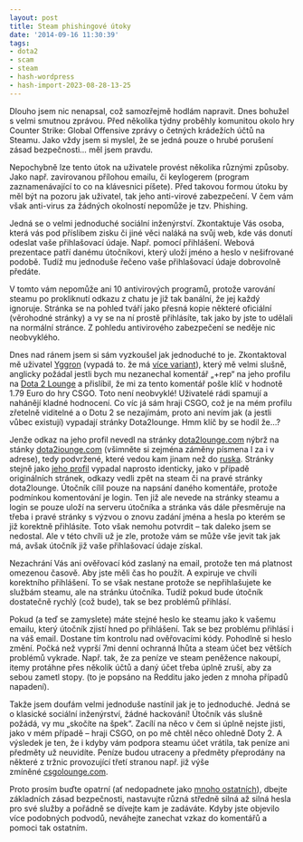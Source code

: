 ```yaml
---
layout: post
title: Steam phishingové útoky
date: '2014-09-16 11:30:39'
tags:
- dota2
- scam
- steam
- hash-wordpress
- hash-import-2023-08-28-13-25
---
```


Dlouho jsem nic nenapsal, což samozřejmě hodlám napravit. Dnes bohužel s velmi smutnou zprávou. Před několika týdny proběhly komunitou okolo hry Counter Strike: Global Offensive zprávy o četných krádežích účtů na Steamu. Jako vždy jsem si myslel, že se jedná pouze o hrubé porušení zásad bezpečnosti… měl jsem pravdu.

<!--more-->

Nepochybně lze tento útok na uživatele provést několika různými způsoby. Jako např. zavirovanou přílohou emailu, či keylogerem (program zaznamenávající to co na klávesnici píšete). Před takovou formou útoku by měl být na pozoru jak uživatel, tak jeho anti-virové zabezpečení. V čem vám však anti-virus za žádných okolností nepomůže je tzv. Phishing.

Jedná se o velmi jednoduché sociální inženýrství. Zkontaktuje Vás osoba, která vás pod příslibem zisku či jiné věci naláká na svůj web, kde vás donutí odeslat vaše přihlašovací údaje. Např. pomocí přihlášení. Webová prezentace patří danému útočníkovi, který uloží jméno a heslo v nešifrované podobě. Tudíž mu jednoduše řečeno vaše přihlašovací údaje dobrovolně předáte.

V tomto vám nepomůže ani 10 antivirových programů, protože varování steamu po prokliknutí odkazu z chatu je již tak banální, že jej každý ignoruje. Stránka se na pohled tváří jako přesná kopie některé oficiální (věrohodné stránky) a vy se na ní prostě přihlásíte, tak jako by jste to udělali na normální stránce. Z pohledu antivirového zabezpečení se neděje nic neobvyklého.

Dnes nad ránem jsem si sám vyzkoušel jak jednoduché to je. Zkontaktoval mě uživatel&nbsp;[Yggron](http://steamcommunity.com/profiles/76561198154733056 "Yggron")&nbsp;(vypadá to. že má [více variant](http://steamcommunity.com/search/?text=Yggron "more")), který mě velmi slušně, anglicky požádal jestli bych mu nezanechal komentář „+rep“ na jeho profilu na&nbsp;[Dota 2 Lounge](http://dota2lounge.com/ "Dota2")&nbsp;a přislíbil, že mi za tento komentář pošle klíč v hodnotě 1.79 Euro do hry CSGO. Toto není neobvyklé! Uživatelé rádi spamují a nahánějí kladné hodnocení. Co víc já sám hraji CSGO, což je na mém profilu zřetelně viditelné a o Dotu 2 se nezajímám, proto ani nevím jak (a jestli vůbec existují) vypadají stránky Dota2lounge. Hmm klíč by se hodil že…?

Jenže odkaz na jeho profil nevedl na stránky&nbsp;[dota2lounge.com](http://dota2lounge.com/ "pravé")&nbsp;nýbrž na stánky&nbsp;[dota2iounge.com](http://dota2iounge.com/ "falešné")&nbsp;(všimněte si zejména záměny písmena l za i v adrese), tedy podvržené, které vedou kam jinam než do [ruska](http://whois.domaintools.com/dota2iounge.com "doména"). Stránky stejně jako&nbsp;[jeho profil](http://dota2iounge.com/trade=79487367/ "profil")&nbsp;vypadal naprosto identicky, jako v případě originálních stránek, odkazy vedli zpět na steam či na pravé stránky dota2lounge. Útočník cílil pouze na napsání daného komentáře, protože podmínkou komentování je login. Ten již ale nevede na stránky steamu a login se pouze uloží na serveru útočníka a stránka vás dále přesměruje na třeba i pravé stránky s výzvou o znovu zadání jména a hesla po kterém se již korektně přihlásíte. Toto však nemohu potvrdit – tak daleko jsem se nedostal. Ale v této chvíli už je zle, protože vám se může vše jevit tak jak má, avšak útočník již vaše přihlašovací údaje získal.

Nezachrání Vás ani ověřovací kód zaslaný na email, protože ten má platnost omezenou časově. Aby jste měli čas ho použít. A expiruje ve chvíli korektního přihlášení. To se však nestane protože se nepřihlašujete ke službám steamu, ale na stránku útočníka. Tudíž pokud bude útočník dostatečně rychlý (což bude), tak se bez problémů přihlásí.

Pokud (a teď se zamyslete) máte stejné heslo ke steamu jako k vašemu emailu, který útočník zjistí hned po přihlášení. Tak se bez problému přihlásí i na váš email. Dostane tím kontrolu nad ověřovacími kódy. Pohodlně si heslo změní. Počká než vyprší 7mi denní ochranná lhůta a steam účet bez větších problémů vykrade. Např. tak, že za peníze ve steam peněžence nakoupí, itemy protáhne přes několik účtů a daný účet třeba úplně zruší, aby za sebou zametl stopy. (to je popsáno na Redditu jako jeden z mnoha případů napadení).

Takže jsem doufám velmi jednoduše nastínil jak je to jednoduché. Jedná se o klasické sociální inženýrství, žádné hackování! Útočník vás slušně požádá, vy mu „skočíte na špek“. Zacílí na něco v čem si úplně nejste jisti, jako v mém případě – hraji CSGO, on po mě chtěl něco ohledně Doty 2. A výsledek je ten, že i kdyby vám podpora steamu účet vrátila, tak peníze ani předměty už neuvidíte. Peníze budou utraceny a předměty přeprodány na některé z tržnic provozující třetí stranou např. již výše zmíněné&nbsp;[csgolounge.com](http://csgolounge.com/ "csgo").

Proto prosím buďte opatrní (ať nedopadnete jako [mnoho ostatních](http://steamcommunity.com/discussions/forum/1/616187839195982368/ "připad")), dbejte základních zásad bezpečnosti, nastavujte různá středně silná až silná hesla pro své služby a pořádně se dívejte kam je zadáváte. Kdyby jste objevilo více podobných podvodů, neváhejte zanechat vzkaz do komentářů a pomoci tak ostatním.

<!--kg-card-end: html-->